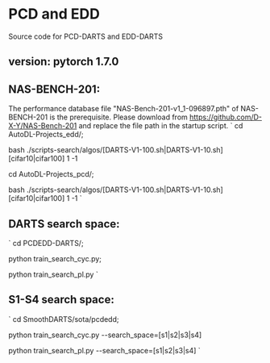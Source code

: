 # PCD and EDD
Source code for PCD-DARTS and EDD-DARTS

## version: pytorch 1.7.0

## NAS-BENCH-201:  
The performance database file "NAS-Bench-201-v1_1-096897.pth" of NAS-BENCH-201 is the prerequisite.
Please download from https://github.com/D-X-Y/NAS-Bench-201 and replace the file path in the startup script.
`
cd AutoDL-Projects_edd/;

bash ./scripts-search/algos/[DARTS-V1-100.sh|DARTS-V1-10.sh] [cifar10|cifar100] 1 -1

cd AutoDL-Projects_pcd/;

bash ./scripts-search/algos/[DARTS-V1-100.sh|DARTS-V1-10.sh] [cifar10|cifar100] 1 -1
`

## DARTS search space:  
`
cd PCDEDD-DARTS/;

python train_search_cyc.py;

python train_search_pl.py
`

## S1-S4 search space:  
`
cd SmoothDARTS/sota/pcdedd;

python train_search_cyc.py --search_space=[s1|s2|s3|s4]

python train_search_pl.py --search_space=[s1|s2|s3|s4] 
`
